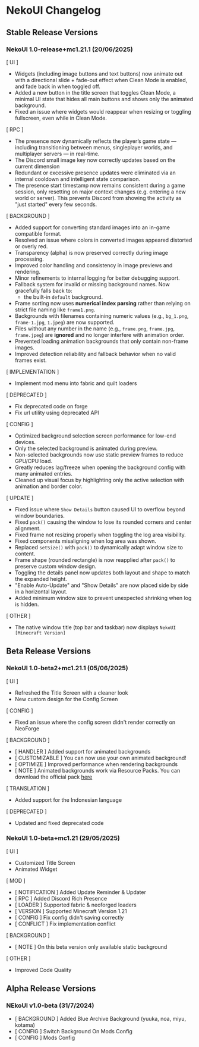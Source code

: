 # NekoUI Changelog

## Stable Release Versions
### NekoUI 1.0-release+mc1.21.1 (20/06/2025)
[ UI ]
- Widgets (including image buttons and text buttons) now animate out with a directional slide + fade-out effect when Clean Mode is enabled, and fade back in when toggled off.
- Added a new button in the title screen that toggles Clean Mode, a minimal UI state that hides all main buttons and shows only the animated background.
- Fixed an issue where widgets would reappear when resizing or toggling fullscreen, even while in Clean Mode.

[ RPC ]
- The presence now dynamically reflects the player’s game state — including transitioning between menus, singleplayer worlds, and multiplayer servers — in real-time.
- The Discord small image key now correctly updates based on the current dimension
- Redundant or excessive presence updates were eliminated via an internal cooldown and intelligent state comparison.
- The presence start timestamp now remains consistent during a game session, only resetting on major context changes (e.g. entering a new world or server).
  This prevents Discord from showing the activity as "just started" every few seconds.

[ BACKGROUND ]
- Added support for converting standard images into an in-game compatible format.
- Resolved an issue where colors in converted images appeared distorted or overly red.
- Transparency (alpha) is now preserved correctly during image processing.
- Improved color handling and consistency in image previews and rendering.
- Minor refinements to internal logging for better debugging support.
- Fallback system for invalid or missing background names. Now gracefully falls back to:
    - the built-in `default` background.
- Frame sorting now uses **numerical index parsing** rather than relying on strict file naming like `frame1.png`.
- Backgrounds with filenames containing numeric values (e.g., `bg_1.png`, `frame-1.jpg`, `1.jpeg`) are now supported.
- Files without any number in the name (e.g., `frame.png`, `frame.jpg`, `frame.jpeg`) are **ignored** and no longer interfere with animation order.
- Prevented loading animation backgrounds that only contain non-frame images.
- Improved detection reliability and fallback behavior when no valid frames exist.

[ IMPLEMENTATION ]
- Implement mod menu into fabric and quilt loaders

[ DEPRECATED ]
- Fix deprecated code on forge
- Fix url utility using deprecated API

[ CONFIG ]
- Optimized background selection screen performance for low-end devices.
- Only the selected background is animated during preview.
- Non-selected backgrounds now use static preview frames to reduce GPU/CPU load.
- Greatly reduces lag/freeze when opening the background config with many animated entries.
- Cleaned up visual focus by highlighting only the active selection with animation and border color.

[ UPDATE ]
- Fixed issue where `Show Details` button caused UI to overflow beyond window boundaries.
- Fixed `pack()` causing the window to lose its rounded corners and center alignment.
- Fixed frame not resizing properly when toggling the log area visibility.
- Fixed components misaligning when log area was shown.
- Replaced `setSize()` with `pack()` to dynamically adapt window size to content.
- Frame shape (rounded rectangle) is now reapplied after `pack()` to preserve custom window design.
- Toggling the details panel now updates both layout and shape to match the expanded height.
- "Enable Auto-Update" and "Show Details" are now placed side by side in a horizontal layout.
- Added minimum window size to prevent unexpected shrinking when log is hidden.

[ OTHER ]
- The native window title (top bar and taskbar) now displays `NekoUI [Minecraft Version]`

## Beta Release Versions
### NekoUI 1.0-beta2+mc1.21.1 (05/06/2025)
[ UI ]
- Refreshed the Title Screen with a cleaner look
- New custom design for the Config Screen

[ CONFIG ]
- Fixed an issue where the config screen didn't render correctly on NeoForge

[ BACKGROUND ]
- [ HANDLER ] Added support for animated backgrounds
- [ CUSTOMIZABLE ] You can now use your own animated background!
- [ OPTIMIZE ] Improved performance when rendering backgrounds
- [ NOTE ] Animated backgrounds work via Resource Packs. You can download the official pack [here](https://github.com/strivo-dev/NekoUI-Resources/releases/tag/1.0)

[ TRANSLATION ]
- Added support for the Indonesian language

[ DEPRECATED ]
- Updated and fixed deprecated code

### NekoUI 1.0-beta+mc1.21 (29/05/2025)
[ UI ]
- Customized Title Screen
- Animated Widget

[ MOD ]
- [ NOTIFICATION ] Added Update Reminder & Updater
- [ RPC ] Added Discord Rich Presence
- [ LOADER ] Supported fabric & neoforged loaders
- [ VERSION ] Supported Minecraft Version 1.21
- [ CONFIG ] Fix config didn't saving correctly
- [ CONFLICT ] Fix implementation conflict

[ BACKGROUND ]
- [ NOTE ] On this beta version only available static background

[ OTHER ]
- Improved Code Quality

## Alpha Release Versions
### NEkoUI v1.0-beta (31/7/2024)
- [ BACKGROUND ] Added Blue Archive Background (yuuka, noa, miyu, kotama)
- [ CONFIG ] Switch Background On Mods Config
- [ CONFIG ] Mods Config
